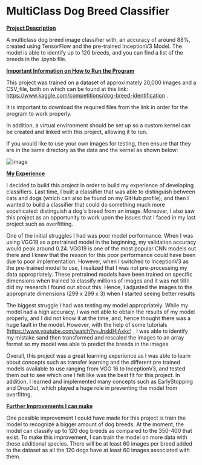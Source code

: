 # MultiClass Dog Breed Classifier

<ins>**Project Description**<ins>

A multiclass dog breed image classifier with, an accuracy of around 88%, created using TensorFlow and the pre-trained InceptionV3 Model. The model is able to identify up to 120 breeds, and you can find a list of the breeds in the .ipynb file.


<ins>**Important Information on How to Run the Program**<ins>

This project was trained on a dataset of approximately 20,000 images and a CSV_file, both on which can be found at this link: https://www.kaggle.com/competitions/dog-breed-identification . 

It is important to download the required files from the link in order for the program to work properly.

In addition, a virtual environment should be set up so a custom kernel can be created and linked with this project, allowing it to run.

If you would like to use your own images for testing, then ensure that they are in the same directory as the data and the kernel as shown below: 

![image](https://github.com/dkaul09/dogbreedclassifier/assets/111927365/c85375f4-39f7-44ae-9c1c-18b5df289099)


<ins>**My Experience**<ins>

I decided to build this project in order to build my experience of developing classifiers. Last time, I built a classifier that was able to distinguish between cats and dogs (which can also be found on my GitHub profile), and then I wanted to build a classifier that could do something much more sopshicated: distinguish a dog's breed from an image. Moreover, I also saw this project as an opportunity to work upon the issues that I faced in my last project such as overfitting.

One of the initial struggles I had was poor model performance. When I was using VGG19 as a pretrained model in the beginning, my validation accuracy would peak around 0.24. VGG19 is one of the most popular CNN models out there and I knew that the reason for this poor performance could have been due to poor implementation. However, when I switched to InceptionV3 as the pre-trained model to use, I realized that I was not pre-processing my data appropriately. These pretrained models have been trained on specific dimensions when trained to classify millions of images and it was not till I did my research I found out about this. Hence, I adjusted the images to the appropriate dimensions (299 x 299 x 3) when I started seeing better results

The biggest struggle I had was testing my model appropriately. While my model had a high accuracy, I was not able to obtain the results of my model properly, and I did not know it at the time, and, hence thought there was a huge fault in the model. However, with the help of some tutorials (https://www.youtube.com/watch?v=JnskIHjAxkc) , I was able to identify my mistake sand then transformed and rescaled the images to an array format so my model was able to predict the breeds in the images.

Overall, this project was a great learning experience as I was able to learn about concepts such as transfer learning and the different pre trained models available to use ranging from VGG 16 to InceptionV3, and tested them out to see which one I felt like was the best fit for this project. In addition, I learned and implemented many concepts such as EarlyStopping and DropOut, which played a huge role in preventing the model from overfittng.


<ins>**Further Improvements I can make**<ins>

One possible improvement I could have made for this project is train the model to recognize a bigger amount of dog breeds. At the moment, the model can classify up to 120 dog breeds as compared to the 350-400 that exist. To make this improvement, I can train the model on more data with these additional species. There will be at least 60 images per breed added to the dataset as all the 120 dogs have at least 60 images associated with them.




